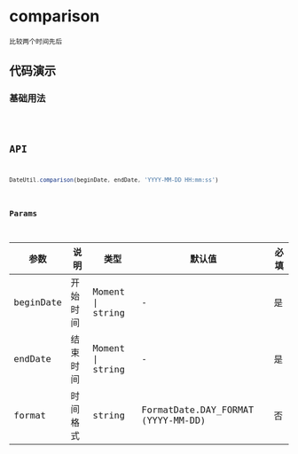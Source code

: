 # comparison

`比较两个时间先后`


## 代码演示

### 基础用法
<code src="./comparison-use.tsx" />


## API
```jsx | pure
DateUtil.comparison(beginDate, endDate, 'YYYY-MM-DD HH:mm:ss')
```

### Params
| 参数      | 说明     | 类型             | 默认值                             | 必填 |
| --------- | -------- | ---------------- | ---------------------------------- | ---- |
| beginDate | 开始时间 | Moment \| string | -                                  | 是   |
| endDate   | 结束时间 | Moment \| string | -                                  | 是   |
| format    | 时间格式 | string           | FormatDate.DAY_FORMAT (YYYY-MM-DD) | 否   |
